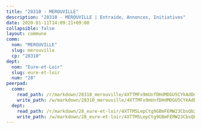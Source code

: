 ```yaml
---
title: "28310 - MEROUVILLE"
description: "28310 - MEROUVILLE | Entraide, Annonces, Initiatives"
date: 2020-01-11T14:09:21+09:00
collapsible: false
layout: commune
comm:
  nom: "MEROUVILLE"
  slug: merouville
  cp: "28310"
dept:
  nom: "Eure-et-Loir"
  slug: eure-et-loir
  num: "28"
peerpad:
  comm:
    read_path: /r/markdown/28310_merouville/4XTTMFx9mUnfDHdMDGU5CYkAdDmJCig5Zng245sD336hQDerg
    write_path: /w/markdown/28310_merouville/4XTTMFx9mUnfDHdMDGU5CYkAdDmJCig5Zng245sD336hQDerg-K3TgUd1hnR2BVh8u9yAYHhP6kDXn9P5GwXHap3HSMoLftagpbgjfZmRvFdRVXLhwTpZuf6D4pn887GE1mn1PwY4sbYB5dkcXKB48K9XajMqkBTkBqrEtuHBfiNYD8VDgNYd5ZNA8
  dept:
    read_path: /r/markdown/28_eure-et-loir/4XTTM5LepCtg9GBmFEMW23CbsQb2HZx5ehMUU2csFUTyjYrSq
    write_path: /w/markdown/28_eure-et-loir/4XTTM5LepCtg9GBmFEMW23CbsQb2HZx5ehMUU2csFUTyjYrSq-K3TgUYHFLv3YjcrDiwyMMKWvJ83kdck4nBTyywkZSNzFT7MbvSpMdPmf6hhNoNki7GCmkZS8sZAN5Y2QKihoZuSH76Ainox4Qx5isjyMghURVc9ASC39tvmKp1uogBmL1dqnEFVF
---
```


